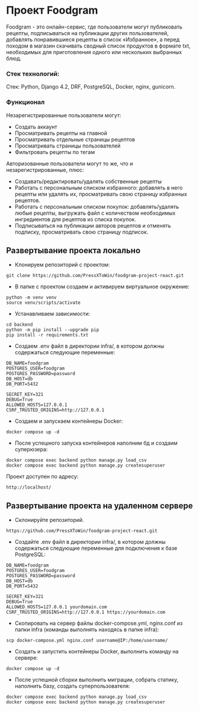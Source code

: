 # Проект Foodgram
Foodgram - это онлайн-сервис, где пользователи могут публиковать рецепты, подписываться на публикации других пользователей, добавлять понравившиеся рецепты в список «Избранное», а перед походом в магазин скачивать сводный список продуктов в формате txt, необходимых для приготовления одного или нескольких выбранных блюд.  
### Стек технологий:
Стек: Python, Django 4.2, DRF, PostgreSQL, Docker, nginx, gunicorn.

### Функционал
Незарегистрированные пользователи могут:
- Создать аккаунт
- Просматривать рецепты на главной
- Просматривать отдельные страницы рецептов
- Просматривать страницы пользователей
- Фильтровать рецепты по тегам

Авторизованные пользователи могут то же, что и незарегистрированные, плюс:

- Создавать/редактировать/удалять собственные рецепты
- Работать с персональным списком избранного: добавлять в него рецепты или удалять их, просматривать свою страницу избранных рецептов.
- Работать с персональным списком покупок: добавлять/удалять любые рецепты, выгружать файл с количеством необходимых ингредиентов для рецептов из списка покупок.
- Подписываться на публикации авторов рецептов и отменять подписку, просматривать свою страницу подписок.

## Развертывание проекта локально
-  Клонируем репозиторий с проектом:
```
git clone https://github.com/PressXToWin/foodgram-project-react.git
```
-  В папке с проектом создаем и активируем виртуальное окружение:
```
python -m venv venv
source venv/scripts/activate
```
-  Устанавливаем зависимости:
```
cd backend
python -m pip install --upgrade pip
pip install -r requirements.txt
```
-  Создаем .env файл в директории infra/, в котором должны содержаться следующие переменные:
```
DB_NAME=foodgram
POSTGRES_USER=foodgram
POSTGRES_PASSWORD=password
DB_HOST=db
DB_PORT=5432

SECRET_KEY=321
DEBUG=True
ALLOWED_HOSTS=127.0.0.1
CSRF_TRUSTED_ORIGINS=http://127.0.0.1

```
-  Создаем и запускаем контейнеры Docker:
```
docker compose up -d
```

-  После успешного запуска контейнеров наполним бд и создаим суперюзера:
```
docker compose exec backend python manage.py load_csv
docker compose exec backend python manage.py createsuperuser
```
Проект доступен по адресу:
```
http://localhost/
```

## Развертывание проекта на удаленном сервере
 - Склонируйте репозиторий. 
```
https://github.com/PressXToWin/foodgram-project-react.git
```
 - Создайте .env файл в директории infra/, в котором должны содержаться следующие переменные для подключения к базе PostgreSQL:
```
DB_NAME=foodgram
POSTGRES_USER=foodgram
POSTGRES_PASSWORD=password
DB_HOST=db
DB_PORT=5432

SECRET_KEY=321
DEBUG=True
ALLOWED_HOSTS=127.0.0.1 yourdomain.com
CSRF_TRUSTED_ORIGINS=http://127.0.0.1 https://yourdomain.com
```
 - Скопировать на сервер файлы docker-compose.yml, nginx.conf из папки infra (команды выполнять находясь в папке infra):
```
scp docker-compose.yml nginx.conf username@IP:/home/username/
```
 - Создать и запустить контейнеры Docker, выполнить команду на сервере:
```
docker compose up -d
```
 - После успешной сборки выполнить миграции, собрать статику, наполнить базу, создать суперпользователя:
```
docker compose exec backend python manage.py load_csv
docker compose exec backend python manage.py createsuperuser
```
